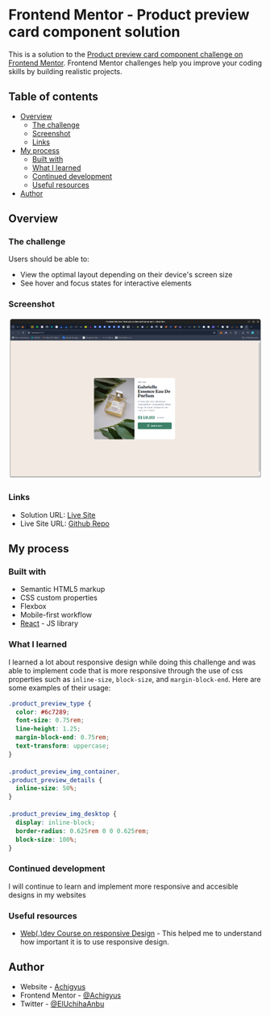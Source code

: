 # Frontend Mentor - Product preview card component solution

This is a solution to the [Product preview card component challenge on Frontend Mentor](https://www.frontendmentor.io/challenges/product-preview-card-component-GO7UmttRfa). Frontend Mentor challenges help you improve your coding skills by building realistic projects.

## Table of contents

- [Overview](#overview)
  - [The challenge](#the-challenge)
  - [Screenshot](#screenshot)
  - [Links](#links)
- [My process](#my-process)
  - [Built with](#built-with)
  - [What I learned](#what-i-learned)
  - [Continued development](#continued-development)
  - [Useful resources](#useful-resources)
- [Author](#author)

## Overview

### The challenge

Users should be able to:

- View the optimal layout depending on their device's screen size
- See hover and focus states for interactive elements

### Screenshot

![](./screenshot.png)

### Links

- Solution URL: [Live Site](https://product-preview-achigyus.netlify.app/)
- Live Site URL: [Github Repo](https://github.com/Achigyus/product-preview-card-component)

## My process

### Built with

- Semantic HTML5 markup
- CSS custom properties
- Flexbox
- Mobile-first workflow
- [React](https://reactjs.org/) - JS library

### What I learned

I learned a lot about responsive design while doing this challenge and was able to implement code that is more responsive through the use of css properties such as `inline-size`, `block-size`, and `margin-block-end`. Here are some examples of their usage:


```css
.product_preview_type {
  color: #6c7289;
  font-size: 0.75rem;
  line-height: 1.25;
  margin-block-end: 0.75rem;
  text-transform: uppercase;
}

.product_preview_img_container,
.product_preview_details {
  inline-size: 50%;
}

.product_preview_img_desktop {
  display: inline-block;
  border-radius: 0.625rem 0 0 0.625rem;
  block-size: 100%;
}
```

### Continued development

I will continue to learn and implement more responsive and accesible designs in my websites

### Useful resources

- [Web(.)dev Course on responsive Design](https://web.dev/learn/design/welcome?continue=https%3A%2F%2Fweb.dev%2Flearn%2Fdesign%23article-https%3A%2F%2Fweb.dev%2Flearn%2Fdesign%2Fwelcome) - This helped me to understand how important it is to use responsive design.

## Author

- Website - [Achigyus](https://github.com/Achigyus)
- Frontend Mentor - [@Achigyus](https://www.frontendmentor.io/profile/Achigyus)
- Twitter - [@ElUchihaAnbu](https://www.twitter.com/ElUchihaAnbu)
